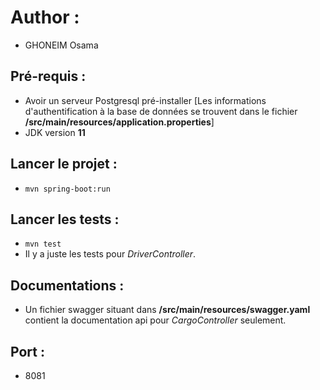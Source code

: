 # Author :
- GHONEIM Osama

## Pré-requis :
- Avoir un serveur Postgresql pré-installer [Les informations d'authentification à la base de données se trouvent dans le fichier **/src/main/resources/application.properties**]
- JDK version **11**

## Lancer le projet : 
- ```mvn spring-boot:run```

## Lancer les tests :
- ```mvn test```
- Il y a juste les tests pour *DriverController*.

## Documentations :
- Un fichier swagger situant dans **/src/main/resources/swagger.yaml** contient la documentation api pour *CargoController* seulement.

## Port :
- 8081
